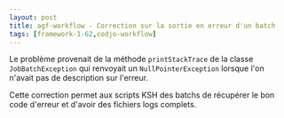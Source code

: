 ```yaml
---
layout: post
title: agf-workflow - Correction sur la sortie en erreur d'un batch
tags: [framework-1-62,codjo-workflow]
---
```

Le problème provenait de la méthode ```printStackTrace``` de la classe ```JobBatchException``` qui renvoyait un ```NullPointerException``` lorsque l'on n'avait pas de description sur l'erreur.

Cette correction permet aux scripts KSH des batchs de récupérer le bon code d'erreur et d'avoir des fichiers logs complets.